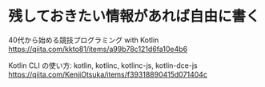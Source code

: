 # 残しておきたい情報があれば自由に書く

40代から始める競技プログラミング with Kotlin
https://qiita.com/kkto81/items/a99b78c121d6fa10e4b6

Kotlin CLI の使い方: kotlin, kotlinc, kotlinc-js, kotlin-dce-js
https://qiita.com/KenjiOtsuka/items/f39318890415d071404c

